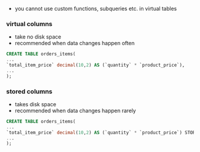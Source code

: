 - you cannot use custom functions, subqueries etc. in virtual tables

### virtual columns
- take no disk space
- recommended when data changes happen often
```sql
CREATE TABLE orders_items(
...
`total_item_price` decimal(10,2) AS (`quantity` * `product_price`),
...
);
```

### stored columns
- takes disk space
- recommended when data changes happen rarely
```sql
CREATE TABLE orders_items(
...
`total_item_price` decimal(10,2) AS (`quantity` * `product_price`) STORED,
...
);
```